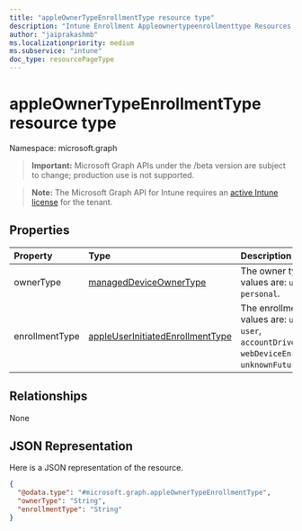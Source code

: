 ```yaml
---
title: "appleOwnerTypeEnrollmentType resource type"
description: "Intune Enrollment Appleownertypeenrollmenttype Resources ."
author: "jaiprakashmb"
ms.localizationpriority: medium
ms.subservice: "intune"
doc_type: resourcePageType
---
```


# appleOwnerTypeEnrollmentType resource type

Namespace: microsoft.graph

> **Important:** Microsoft Graph APIs under the /beta version are subject to change; production use is not supported.

> **Note:** The Microsoft Graph API for Intune requires an [active Intune license](https://go.microsoft.com/fwlink/?linkid=839381) for the tenant.



## Properties
|Property|Type|Description|
|:---|:---|:---|
|ownerType|[managedDeviceOwnerType](../resources/intune-shared-manageddeviceownertype.md)|The owner type. Possible values are: `unknown`, `company`, `personal`.|
|enrollmentType|[appleUserInitiatedEnrollmentType](../resources/intune-enrollment-appleuserinitiatedenrollmenttype.md)|The enrollment type. Possible values are: `unknown`, `device`, `user`, `accountDrivenUserEnrollment`, `webDeviceEnrollment`, `unknownFutureValue`.|

## Relationships
None

## JSON Representation
Here is a JSON representation of the resource.
<!-- {
  "blockType": "resource",
  "@odata.type": "microsoft.graph.appleOwnerTypeEnrollmentType"
}
-->
``` json
{
  "@odata.type": "#microsoft.graph.appleOwnerTypeEnrollmentType",
  "ownerType": "String",
  "enrollmentType": "String"
}
```
